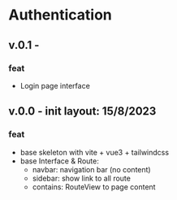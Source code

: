 # Authentication

## v.0.1 -

### feat

+ Login page interface


## v.0.0 - init layout: 15/8/2023

### feat

+ base skeleton with vite + vue3 + tailwindcss
+ base Interface & Route: 
    + navbar: navigation bar (no content)
    + sidebar: show link to all route
    + contains: RouteView to page content